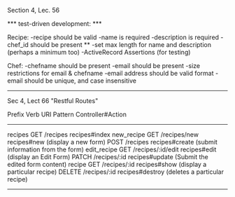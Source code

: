 



Section 4, Lec. 56

***  test-driven development:  ***

Recipe:
-recipe should be valid
-name is required
-description is required
-chef_id should be present **
-set max length for name and description (perhaps a minimum too)
-ActiveRecord Assertions (for testing)


Chef: 
-chefname should be present
-email should be present
-size restrictions for email & chefname
-email address should be valid format
-email should be unique, and case insensitive


------------------------------------------------------------------------------------------
Sec 4, Lect 66 "Restful Routes"

Prefix       Verb     URI Pattern        Controller#Action
--------     ----     -----------        -----------------
recipes      GET      /recipes           recipes#index
new_recipe   GET      /recipes/new       recipes#new      (display a new form)
             POST     /recipes           recipes#create   (submit information from the form)
edit_recipe  GET      /recipes/:id/edit  recipes#edit     (display an Edit Form)
             PATCH    /recipes/:id       recipes#update   (Submit the edited form content)
recipe       GET      /recipes/:id       recipes#show     (display a particular recipe)
             DELETE   /recipes/:id       recipes#destroy  (deletes a particular recipe)
             
-------------------------------------------------------------------------------------------



